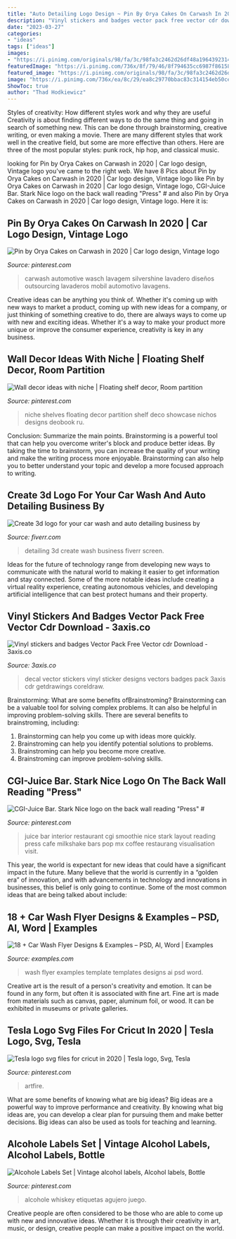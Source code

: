 ```yaml
---
title: "Auto Detailing Logo Design ~ Pin By Orya Cakes On Carwash In 2020"
description: "Vinyl stickers and badges vector pack free vector cdr download"
date: "2023-03-27"
categories:
- "ideas"
tags: ["ideas"]
images:
- "https://i.pinimg.com/originals/98/fa/3c/98fa3c2462d26df48a1964392314eacc.jpg"
featuredImage: "https://i.pinimg.com/736x/8f/79/46/8f794635cc6987f861587ea57098d63f.jpg"
featured_image: "https://i.pinimg.com/originals/98/fa/3c/98fa3c2462d26df48a1964392314eacc.jpg"
image: "https://i.pinimg.com/736x/ea/8c/29/ea8c29770bbac83c314154eb50cec6ca.jpg"
ShowToc: true
author: "Thad Hodkiewicz"
---
```



Styles of creativity: How different styles work and why they are useful
Creativity is about finding different ways to do the same thing and going in search of something new. This can be done through brainstorming, creative writing, or even making a movie. There are many different styles that work well in the creative field, but some are more effective than others. Here are three of the most popular styles: punk rock, hip hop, and classical music.

	

		
looking for Pin by Orya Cakes on Carwash in 2020 | Car logo design, Vintage logo you've came to the right web. We have 8 Pics about Pin by Orya Cakes on Carwash in 2020 | Car logo design, Vintage logo like Pin by Orya Cakes on Carwash in 2020 | Car logo design, Vintage logo, CGI-Juice Bar. Stark Nice logo on the back wall reading &quot;Press&quot; # and also Pin by Orya Cakes on Carwash in 2020 | Car logo design, Vintage logo. Here it is:
		
    
## Pin By Orya Cakes On Carwash In 2020 | Car Logo Design, Vintage Logo

<img loading=lazy src="https://i.pinimg.com/736x/3f/43/f9/3f43f9f42e6b4e86386e27fea86e5c75.jpg" onerror="this.onerror=null;this.src='https://tse4.mm.bing.net/th?id=OIP.6626AF4nN9dL10t1gAVsKgHaHa&amp;pid=15.1';" alt="Pin by Orya Cakes on Carwash in 2020 | Car logo design, Vintage logo">

_Source: pinterest.com_

>carwash automotive wasch lavagem silvershine lavadero diseños outsourcing lavaderos mobil automotivo lavagens. 

	

Creative ideas can be anything you think of. Whether it's coming up with new ways to market a product, coming up with new ideas for a company, or just thinking of something creative to do, there are always ways to come up with new and exciting ideas. Whether it's a way to make your product more unique or improve the consumer experience, creativity is key in any business.

    
## Wall Decor Ideas With Niche | Floating Shelf Decor, Room Partition

<img loading=lazy src="https://i.pinimg.com/originals/98/fa/3c/98fa3c2462d26df48a1964392314eacc.jpg" onerror="this.onerror=null;this.src='https://tse4.mm.bing.net/th?id=OIP.VvlRqdBDgFHNNsylKTLx3gHaK8&amp;pid=15.1';" alt="Wall decor ideas with niche | Floating shelf decor, Room partition">

_Source: pinterest.com_

>niche shelves floating decor partition shelf deco showcase nichos designs deobook ru. 

	

Conclusion: Summarize the main points.
Brainstorming is a powerful tool that can help you overcome writer's block and produce better ideas. By taking the time to brainstorm, you can increase the quality of your writing and make the writing process more enjoyable. Brainstorming can also help you to better understand your topic and develop a more focused approach to writing.

    
## Create 3d Logo For Your Car Wash And Auto Detailing Business By

<img loading=lazy src="https://fiverr-res.cloudinary.com/images/t_main1,q_auto,f_auto,q_auto,f_auto/gigs/147090884/original/e2a21360c12c8b6a4db6da34752dd6ed4af382a5/create-3d-logo-for-your-car-wash-and-auto-detailing-business.jpg" onerror="this.onerror=null;this.src='https://tse4.mm.bing.net/th?id=OIP.FE0et39Ujhqp46vpOrQjUwHaFS&amp;pid=15.1';" alt="Create 3d logo for your car wash and auto detailing business by">

_Source: fiverr.com_

>detailing 3d create wash business fiverr screen. 

	

Ideas for the future of technology range from developing new ways to communicate with the natural world to making it easier to get information and stay connected. Some of the more notable ideas include creating a virtual reality experience, creating autonomous vehicles, and developing artificial intelligence that can best protect humans and their property.

    
## Vinyl Stickers And Badges Vector Pack Free Vector Cdr Download - 3axis.co

<img loading=lazy src="https://3axis.co/user-images/e1gv8x1l.jpg" onerror="this.onerror=null;this.src='https://tse1.mm.bing.net/th?id=OIP.IT0nuwULzDbv722ZyiSdnQHaKU&amp;pid=15.1';" alt="Vinyl stickers and badges Vector Pack Free Vector cdr Download - 3axis.co">

_Source: 3axis.co_

>decal vector stickers vinyl sticker designs vectors badges pack 3axis cdr getdrawings coreldraw. 

	

Brainstorming: What are some benefits ofBrainstroming?
Brainstorming can be a valuable tool for solving complex problems. It can also be helpful in improving problem-solving skills. There are several benefits to brainstroming, including: 
1) Brainstorming can help you come up with ideas more quickly. 
2) Brainstroming can help you identify potential solutions to problems. 
3) Brainstroming can help you become more creative. 
4) Brainstroming can improve problem-solving skills.

    
## CGI-Juice Bar. Stark Nice Logo On The Back Wall Reading &quot;Press&quot; #

<img loading=lazy src="https://i.pinimg.com/736x/ea/8c/29/ea8c29770bbac83c314154eb50cec6ca.jpg" onerror="this.onerror=null;this.src='https://tse2.mm.bing.net/th?id=OIP.7F8hNAFwEjltu5jxl-5LSAHaHa&amp;pid=15.1';" alt="CGI-Juice Bar. Stark Nice logo on the back wall reading &quot;Press&quot; #">

_Source: pinterest.com_

>juice bar interior restaurant cgi smoothie nice stark layout reading press cafe milkshake bars pop mx coffee restaurang visualisation visit. 

	

This year, the world is expectant for new ideas that could have a significant impact in the future. Many believe that the world is currently in a “golden era” of innovation, and with advancements in technology and innovations in businesses, this belief is only going to continue. Some of the most common ideas that are being talked about include: 

    
## 18 + Car Wash Flyer Designs &amp; Examples – PSD, AI, Word | Examples

<img loading=lazy src="https://images.examples.com/wp-content/uploads/2018/03/Car-Wash-Flyer-Template.jpg" onerror="this.onerror=null;this.src='https://tse3.mm.bing.net/th?id=OIP.p7LcNw4SfJiUMJXixZT2dQHaFP&amp;pid=15.1';" alt="18 + Car Wash Flyer Designs &amp; Examples – PSD, AI, Word | Examples">

_Source: examples.com_

>wash flyer examples template templates designs ai psd word. 

	

Creative art is the result of a person's creativity and emotion. It can be found in any form, but often it is associated with fine art. Fine art is made from materials such as canvas, paper, aluminum foil, or wood. It can be exhibited in museums or private galleries.

    
## Tesla Logo Svg Files For Cricut In 2020 | Tesla Logo, Svg, Tesla

<img loading=lazy src="https://i.pinimg.com/736x/aa/48/94/aa48941f5e2fcd0d15c321454b288840.jpg" onerror="this.onerror=null;this.src='https://tse1.mm.bing.net/th?id=OIP.pOyMZNJpchAZNmgr4c-J_QHaNH&amp;pid=15.1';" alt="Tesla logo svg files for cricut in 2020 | Tesla logo, Svg, Tesla">

_Source: pinterest.com_

>artfire. 

	

What are some benefits of knowing what are big ideas?
Big ideas are a powerful way to improve performance and creativity. By knowing what big ideas are, you can develop a clear plan for pursuing them and make better decisions. Big ideas can also be used as tools for teaching and learning.

    
## Alcohole Labels Set | Vintage Alcohol Labels, Alcohol Labels, Bottle

<img loading=lazy src="https://i.pinimg.com/736x/8f/79/46/8f794635cc6987f861587ea57098d63f.jpg" onerror="this.onerror=null;this.src='https://tse2.mm.bing.net/th?id=OIP.1ep17Cgw6dFKULFpFdFd8AHaJY&amp;pid=15.1';" alt="Alcohole Labels Set | Vintage alcohol labels, Alcohol labels, Bottle">

_Source: pinterest.com_

>alcohole whiskey etiquetas agujero juego. 

	

Creative people are often considered to be those who are able to come up with new and innovative ideas. Whether it is through their creativity in art, music, or design, creative people can make a positive impact on the world.

